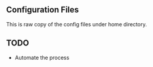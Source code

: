 ## Configuration Files

This is raw copy of the config files under home directory.

## TODO

- Automate the process
